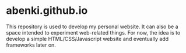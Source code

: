 # abenki.github.io

This repository is used to develop my personal website. It can also be a space intended to experiment web-related things. For now, the idea is to develop a simple HTML/CSS/Javascript website and eventually add frameworks later on.
